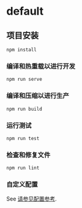 # default

## 项目安装
```
npm install
```

### 编译和热重载以进行开发
```
npm run serve
```

### 编译和压缩以进行生产
```
npm run build
```

### 运行测试
```
npm run test
```

### 检查和修复文件
```
npm run lint
```

### 自定义配置
See [请参见配置参考](https://cli.vuejs.org/config/).
